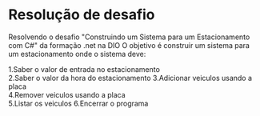 # Resolução de desafio 
Resolvendo o desafio "Construindo um Sistema para um Estacionamento com C#" da formação .net na DIO
O objetivo é construir um sistema para um estacionamento onde o sistema deve:

1.Saber o valor de entrada no estacionamento  
2.Saber o valor da hora do estacionamento
3.Adicionar veiculos usando a placa   
4.Remover veiculos usando a placa   
5.Listar os veiculos 6.Encerrar o programa
